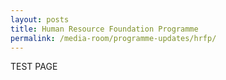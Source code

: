 ```yaml
---
layout: posts
title: Human Resource Foundation Programme
permalink: /media-room/programme-updates/hrfp/
---
```

TEST PAGE
